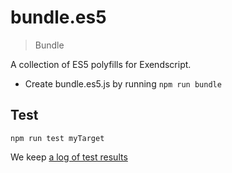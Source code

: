 # bundle.es5

> Bundle

A collection of ES5 polyfills for Exendscript.

- Create bundle.es5.js by running `npm run bundle`

## Test

    npm run test myTarget

We keep [a log of test results](./test/results_log.md)
